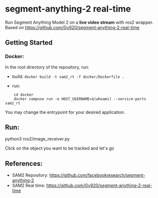 


# segment-anything-2 real-time
Run Segment Anything Model 2 on a **live video stream** with ros2 wrapper. Based on https://github.com/Gy920/segment-anything-2-real-time


## Getting Started


### Docker:
In the root directory of the repository, run:
- build: ``` docker build -t sam2_rt -f docker/Dockerfile . ```

- run:  
``` 
    cd docker    
    docker compose run -e HOST_USERNAME=$(whoami) --service-ports sam2_rt
```

You may change the entrypoint for your desired application.

## Run:
python3 ros2/image_receiver.py

Click on the object you want to be tracked and let's go

## References:

- SAM2 Repository: https://github.com/facebookresearch/segment-anything-2
- SAM2 Real time: https://github.com/Gy920/segment-anything-2-real-time
